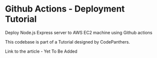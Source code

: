 # Github Actions - Deployment Tutorial
Deploy Node.js Express server to AWS EC2 machine using Github actions

This codebase is part of a Tutorial designed by CodePanthers. 

Link to the article - Yet To Be Added
